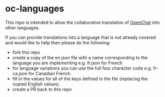 # oc-languages

This repo is intended to allow the collaborative translation of [OpenChat](https://oc.app) into other languages. 

If you can provide translations into a language that is not already covered and would like to help then please do the following: 

* fork this repo
* create a copy of the en.json file with a name corresponding to the language you are implementing e.g. fr.json for French
* for language variations you can use the full four character code e.g. fr-ca.json for Canadian French. 
* fill in the values for all of the keys defined in the file (replacing the copied English values). 
* create a PR back to this repo
